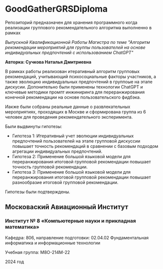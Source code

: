 # GoodGatherGRSDiploma

Репозиторий предназначен для хранения программного когда реализации группового рекомендательного алгоритма выполненно в рамках 

*Выпускной Квалификационной Работы Магистра по теме "Алгоритм рекомендации мероприятий для группы пользователей на основе индивидуальных предпочтений с использованием ChatGPT"*

**Авторка: Сучкова Наталья Дмитриевна**

В рамках работы реализован итеративный алгоритм групповых рекомендаций, учитывающий психосоциальные факторы участников, а также эволюцию индивидуальных предпочтений в группоые на этапе дискусии. Допонительно были применены технологии ChatGPT и ключевые методики промпт инжиниринга для переранжирования конечной рекомендации на основе пользовательского фидбэка.

Иакже были собраны реальные данные о развлекательных мероприятиях, проходящих в Москве и сформирована группа из 6 человек для проведения рекомендательного эксперимента.

Были выдвинуты гипотезы: 
- Гипотеза 1: Итеративный учет эволюции индивидуальных предпочтений пользователей на этапе групповой дискуссии повышает точность рекомендаций в сравнении с базовым подходом агрегации индивидуальных предпочтений.
- Гипотеза 2: Применение большой языковой модели для переранжирования итоговой групповой рекомендации повышает точность групповой рекомендации.
- Гипотеза 3: Применение большой языковой модели для переранжирования итоговой групповой рекомендации повышает разнообразие итоговой групповой рекомендации.
  
Гипотезы были подтверждены.


## Московаский Авиационный Институт

### Институт № 8	«Компьютерные науки и прикладная математика»

Кафедра: 806, направление подготовки:	02.04.02 Фундаментальная информатика и информационные технологии

Учебная группа: М8О-214М-22

2024 год
